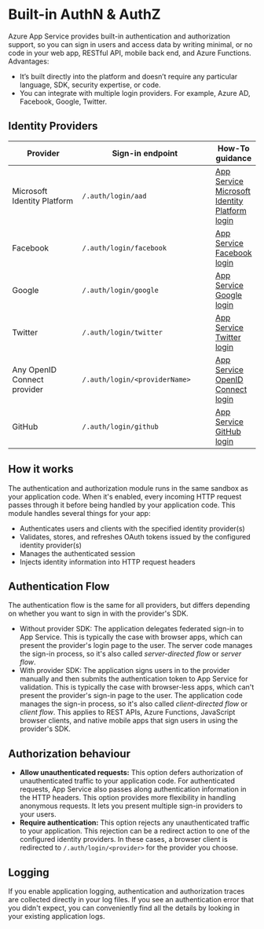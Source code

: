 # Built-in AuthN & AuthZ

Azure App Service provides built-in authentication and authorization support, so you can sign in users and access data by writing minimal, or no code in your web app, RESTful API, mobile back end, and Azure Functions. Advantages:

* It’s built directly into the platform and doesn’t require any particular language, SDK, security expertise, or code.
* You can integrate with multiple login providers. For example, Azure AD, Facebook, Google, Twitter.

## Identity Providers

<table><thead><tr><th width="199.33333333333331">Provider</th><th width="303">Sign-in endpoint</th><th>How-To guidance</th></tr></thead><tbody><tr><td>Microsoft Identity Platform</td><td><code>/.auth/login/aad</code></td><td><a href="https://learn.microsoft.com/en-us/azure/app-service/configure-authentication-provider-aad">App Service Microsoft Identity Platform login</a></td></tr><tr><td>Facebook</td><td><code>/.auth/login/facebook</code></td><td><a href="https://learn.microsoft.com/en-us/azure/app-service/configure-authentication-provider-facebook">App Service Facebook login</a></td></tr><tr><td>Google</td><td><code>/.auth/login/google</code></td><td><a href="https://learn.microsoft.com/en-us/azure/app-service/configure-authentication-provider-google">App Service Google login</a></td></tr><tr><td>Twitter</td><td><code>/.auth/login/twitter</code></td><td><a href="https://learn.microsoft.com/en-us/azure/app-service/configure-authentication-provider-twitter">App Service Twitter login</a></td></tr><tr><td>Any OpenID Connect provider</td><td><code>/.auth/login/&#x3C;providerName></code></td><td><a href="https://learn.microsoft.com/en-us/azure/app-service/configure-authentication-provider-openid-connect">App Service OpenID Connect login</a></td></tr><tr><td>GitHub</td><td><code>/.auth/login/github</code></td><td><a href="https://learn.microsoft.com/en-us/azure/app-service/configure-authentication-provider-github">App Service GitHub login</a></td></tr></tbody></table>

## How it works

The authentication and authorization module runs in the same sandbox as your application code. When it's enabled, every incoming HTTP request passes through it before being handled by your application code. This module handles several things for your app:

* Authenticates users and clients with the specified identity provider(s)
* Validates, stores, and refreshes OAuth tokens issued by the configured identity provider(s)
* Manages the authenticated session
* Injects identity information into HTTP request headers

## Authentication Flow

The authentication flow is the same for all providers, but differs depending on whether you want to sign in with the provider's SDK.

* Without provider SDK: The application delegates federated sign-in to App Service. This is typically the case with browser apps, which can present the provider's login page to the user. The server code manages the sign-in process, so it's also called _server-directed flow_ or _server flow_.
* With provider SDK: The application signs users in to the provider manually and then submits the authentication token to App Service for validation. This is typically the case with browser-less apps, which can't present the provider's sign-in page to the user. The application code manages the sign-in process, so it's also called _client-directed flow_ or _client flow_. This applies to REST APIs, Azure Functions, JavaScript browser clients, and native mobile apps that sign users in using the provider's SDK.

## Authorization behaviour

* **Allow unauthenticated requests:** This option defers authorization of unauthenticated traffic to your application code. For authenticated requests, App Service also passes along authentication information in the HTTP headers. This option provides more flexibility in handling anonymous requests. It lets you present multiple sign-in providers to your users.
* **Require authentication:** This option rejects any unauthenticated traffic to your application. This rejection can be a redirect action to one of the configured identity providers. In these cases, a browser client is redirected to `/.auth/login/<provider>` for the provider you choose.

## Logging

If you enable application logging, authentication and authorization traces are collected directly in your log files. If you see an authentication error that you didn't expect, you can conveniently find all the details by looking in your existing application logs.
